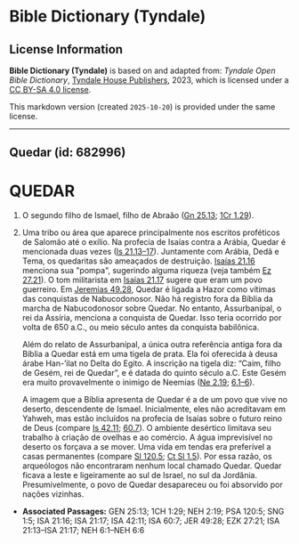 # Bible Dictionary (Tyndale)

## License Information

**Bible Dictionary (Tyndale)** is based on and adapted from: _Tyndale Open Bible Dictionary_, [Tyndale House Publishers](https://tyndaleopenresources.com/), 2023, which is licensed under a [CC BY-SA 4.0 license](https://creativecommons.org/licenses/by-sa/4.0/legalcode.en).

This markdown version (created `2025-10-20`) is provided under the same license.



--------------------------------

## Quedar (id: 682996)

QUEDAR
======

1. O segundo filho de Ismael, filho de Abraão ([Gn 25\.13](https://ref.ly/Gen25:13); [1Cr 1\.29](https://ref.ly/1Chr1:29)).
2. Uma tribo ou área que aparece principalmente nos escritos proféticos de Salomão até o exílio. Na profecia de Isaías contra a Arábia, Quedar é mencionada duas vezes ([Is 21\.13–17](https://ref.ly/Isa21:13-Isa21:17)). Juntamente com Arábia, Dedã e Tema, os quedaritas são ameaçados de destruição. [Isaías 21\.16](https://ref.ly/Isa21:16) menciona sua "pompa", sugerindo alguma riqueza (veja também [Ez 27\.21](https://ref.ly/Ezek27:21)). O tom militarista em [Isaías 21\.17](https://ref.ly/Isa21:17) sugere que eram um povo guerreiro. Em [Jeremias 49\.28](https://ref.ly/Jer49:28), Quedar é ligada a Hazor como vítimas das conquistas de Nabucodonosor. Não há registro fora da Bíblia da marcha de Nabucodonosor sobre Quedar. No entanto, Assurbanípal, o rei da Assíria, menciona a conquista de Quedar. Isso teria ocorrido por volta de 650 a.C., ou meio século antes da conquista babilônica.

    Além do relato de Assurbanípal, a única outra referência antiga fora da Bíblia a Quedar está em uma tigela de prata. Ela foi oferecida à deusa árabe Han\-’ilat no Delta do Egito. A inscrição na tigela diz: “Caim, filho de Gesém, rei de Quedar”, e é datada do quinto século a.C. Este Gesém era muito provavelmente o inimigo de Neemias ([Ne 2\.19](https://ref.ly/Neh2:19); [6\.1–6](https://ref.ly/Neh6:1-Neh6:6)).

    A imagem que a Bíblia apresenta de Quedar é a de um povo que vive no deserto, descendente de Ismael. Inicialmente, eles não acreditavam em Yahweh, mas estão incluídos na profecia de Isaías sobre o futuro reino de Deus (compare [Is 42\.11](https://ref.ly/Isa42:11); [60\.7](https://ref.ly/Isa60:7)). O ambiente desértico limitava seu trabalho à criação de ovelhas e ao comércio. A água imprevisível no deserto os forçava a se mover. Uma vida em tendas era preferível a casas permanentes (compare [Sl 120\.5](https://ref.ly/Ps120:5); [Ct Sl 1\.5](https://ref.ly/Song1:5)). Por essa razão, os arqueólogos não encontraram nenhum local chamado Quedar. Quedar ficava a leste e ligeiramente ao sul de Israel, no sul da Jordânia. Presumivelmente, o povo de Quedar desapareceu ou foi absorvido por nações vizinhas.

* **Associated Passages:** GEN 25:13; 1CH 1:29; NEH 2:19; PSA 120:5; SNG 1:5; ISA 21:16; ISA 21:17; ISA 42:11; ISA 60:7; JER 49:28; EZK 27:21; ISA 21:13–ISA 21:17; NEH 6:1–NEH 6:6

